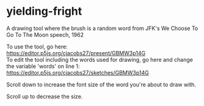 # yielding-fright
A drawing tool where the brush is a random word from JFK's We Choose To Go To The Moon speech, 1962

To use the tool, go here: https://editor.p5js.org/cjacobs27/present/GBMW3p14G  
To edit the tool including the words used for drawing, go here and change the variable 'words' on line 1: https://editor.p5js.org/cjacobs27/sketches/GBMW3p14G

Scroll down to increase the font size of the word you're about to draw with.

Scroll up to decrease the size.
